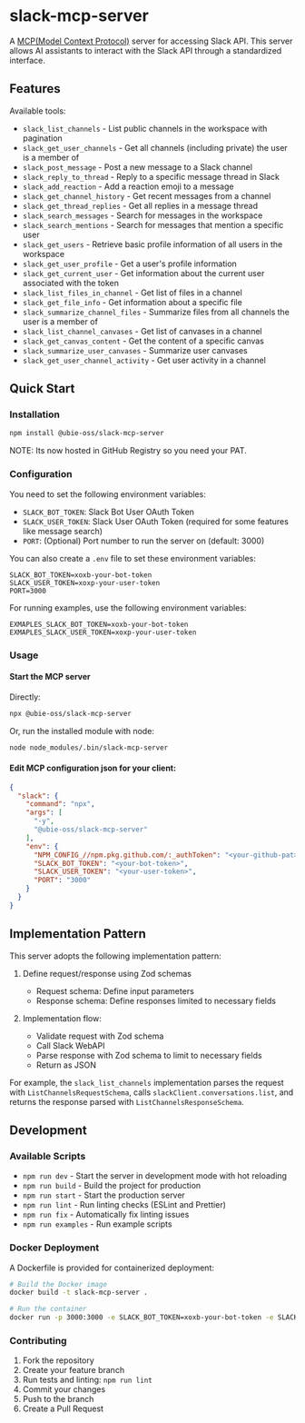 # slack-mcp-server

A [MCP(Model Context Protocol)](https://www.anthropic.com/news/model-context-protocol) server for accessing Slack API. This server allows AI assistants to interact with the Slack API through a standardized interface.

## Features

Available tools:

- `slack_list_channels` - List public channels in the workspace with pagination
- `slack_get_user_channels` - Get all channels (including private) the user is a member of
- `slack_post_message` - Post a new message to a Slack channel
- `slack_reply_to_thread` - Reply to a specific message thread in Slack
- `slack_add_reaction` - Add a reaction emoji to a message
- `slack_get_channel_history` - Get recent messages from a channel
- `slack_get_thread_replies` - Get all replies in a message thread
- `slack_search_messages` - Search for messages in the workspace
- `slack_search_mentions` - Search for messages that mention a specific user
- `slack_get_users` - Retrieve basic profile information of all users in the workspace
- `slack_get_user_profile` - Get a user's profile information
- `slack_get_current_user` - Get information about the current user associated with the token
- `slack_list_files_in_channel` - Get list of files in a channel
- `slack_get_file_info` - Get information about a specific file
- `slack_summarize_channel_files` - Summarize files from all channels the user is a member of
- `slack_list_channel_canvases` - Get list of canvases in a channel
- `slack_get_canvas_content` - Get the content of a specific canvas
- `slack_summarize_user_canvases` - Summarize user canvases
- `slack_get_user_channel_activity` - Get user activity in a channel

## Quick Start

### Installation

```bash
npm install @ubie-oss/slack-mcp-server
```

NOTE: Its now hosted in GitHub Registry so you need your PAT.

### Configuration

You need to set the following environment variables:

- `SLACK_BOT_TOKEN`: Slack Bot User OAuth Token
- `SLACK_USER_TOKEN`: Slack User OAuth Token (required for some features like message search)
- `PORT`: (Optional) Port number to run the server on (default: 3000)

You can also create a `.env` file to set these environment variables:

```
SLACK_BOT_TOKEN=xoxb-your-bot-token
SLACK_USER_TOKEN=xoxp-your-user-token
PORT=3000
```

For running examples, use the following environment variables:

```
EXMAPLES_SLACK_BOT_TOKEN=xoxb-your-bot-token
EXMAPLES_SLACK_USER_TOKEN=xoxp-your-user-token
```

### Usage

#### Start the MCP server

Directly:
```bash
npx @ubie-oss/slack-mcp-server
```

Or, run the installed module with node:
```bash
node node_modules/.bin/slack-mcp-server
```

#### Edit MCP configuration json for your client:

```json
{
  "slack": {
    "command": "npx",
    "args": [
      "-y",
      "@ubie-oss/slack-mcp-server"
    ],
    "env": {
      "NPM_CONFIG_//npm.pkg.github.com/:_authToken": "<your-github-pat>",
      "SLACK_BOT_TOKEN": "<your-bot-token>",
      "SLACK_USER_TOKEN": "<your-user-token>",
      "PORT": "3000"
    }
  }
}
```

## Implementation Pattern

This server adopts the following implementation pattern:

1. Define request/response using Zod schemas
   - Request schema: Define input parameters
   - Response schema: Define responses limited to necessary fields

2. Implementation flow:
   - Validate request with Zod schema
   - Call Slack WebAPI
   - Parse response with Zod schema to limit to necessary fields
   - Return as JSON

For example, the `slack_list_channels` implementation parses the request with `ListChannelsRequestSchema`, calls `slackClient.conversations.list`, and returns the response parsed with `ListChannelsResponseSchema`.

## Development

### Available Scripts

- `npm run dev` - Start the server in development mode with hot reloading
- `npm run build` - Build the project for production
- `npm run start` - Start the production server
- `npm run lint` - Run linting checks (ESLint and Prettier)
- `npm run fix` - Automatically fix linting issues
- `npm run examples` - Run example scripts

### Docker Deployment

A Dockerfile is provided for containerized deployment:

```bash
# Build the Docker image
docker build -t slack-mcp-server .

# Run the container
docker run -p 3000:3000 -e SLACK_BOT_TOKEN=xoxb-your-bot-token -e SLACK_USER_TOKEN=xoxp-your-user-token slack-mcp-server
```

### Contributing

1. Fork the repository
2. Create your feature branch
3. Run tests and linting: `npm run lint`
4. Commit your changes
5. Push to the branch
6. Create a Pull Request
